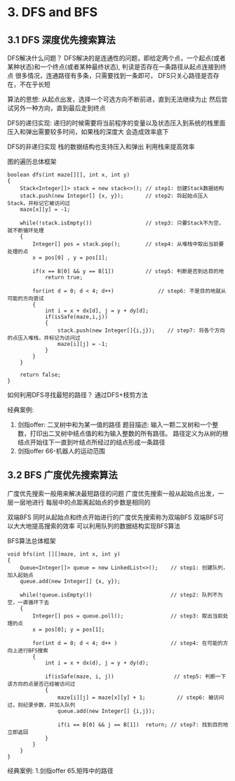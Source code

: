 # 3. DFS and BFS
## 3.1 DFS 深度优先搜索算法

DFS解决什么问题？
DFS解决的是连通性的问题，即给定两个点，一个起点(或者某种状态)和一个终点(或者某种最终状态),
判读是否存在一条路径从起点连接到终点
很多情况，连通路径有多条，只需要找到一条即可， DFS只关心路径是否存在，不在乎长短

算法的思想:
从起点出发，选择一个可选方向不断前进，直到无法继续为止
然后尝试另外一种方向，直到最后走到终点

DFS的递归实现:
递归的时候需要将当前程序的变量以及状态压入到系统的栈里面
压入和弹出需要较多时间，如果栈的深度大 会造成效率底下

DFS的非递归实现
栈的数据结构也支持压入和弹出
利用栈来提高效率

图的遍历总体框架
```
boolean dfs(int maze[][], int x, int y)
{
    Stack<Integer[]> stack = new stack<>(); // step1: 创建Stack数据结构
    stack.push(new Integer[] {x, y});       // step2: 将起始点压入Stack，并标记它被访问过
    maze[x][y] = -1;

    while(!stack.isEmpty())                 // step3: 只要Stack不为空，就不断循环处理
    {
        Integer[] pos = stack.pop();        // step4: 从堆栈中取出当前要处理的点
        x = pos[0] , y = pos[1];

        if(x == B[0] && y == B[1])          // step5: 判断是否到达目的地
            return true;

        for(int d = 0; d < 4; d++)              // step6: 不是目的地就从可能的方向尝试
        {
            int i = x + dx[d], j = y + dy[d];
            if(isSafe(maze,i,j))
            {
                stack.push(new Integer[]{i,j});    // step7: 将各个方向的点压入堆栈，并标记为访问过
                maze[i][j] = -1;
            }
        }
    }

    return false;
}

```


如何利用DFS寻找最短的路径？
通过DFS+枝剪方法

经典案例:
1. 剑指offer: 二叉树中和为某一值的路径
题目描述:
输入一颗二叉树和一个整数，打印出二叉树中结点值的和为输入整数的所有路径。
路径定义为从树的根结点开始往下一直到叶结点所经过的结点形成一条路径
2. 剑指offer 66-机器人的运动范围

## 3.2 BFS 广度优先搜索算法
广度优先搜索一般用来解决最短路径的问题
广度优先搜索一般从起始点出发，一层一层地进行
每层中的点距离起始点的步数是相同的

双端BFS
同时从起始点和终点开始进行的广度优先搜索称为双端BFS
双端BFS可以大大地提高搜索的效率
可以利用队列的数据结构实现BFS算法

BFS算法总体框架
```
void bfs(int [][]maze, int x, int y)
{
    Queue<Integer[]> queue = new LinkedList<>();    // step1: 创建队列，加入起始点
    queue.add(new Integer[] {x, y});

    while(!queue.isEmpty())                         // step2: 队列不为空，一直循环下去
    {
        Integer[] pos = queue.poll();               // step3: 取出当前处理的点
        x = pos[0]; y = pos[1];

        for(int d = 0; d < 4; d++ )                 // step4: 在可能的方向上进行BFS搜索
        {
            int i = x + dx(d), j = y + dy(d);

            if(isSafe(maze, i, j))                   // step5: 判断一下该方向的点是否已经被访问过
            {
                maze[i][j] = maze[x][y] + 1;          // step6: 被访问过，则纪录步数，并加入队列
                queue.add(new Integer[] {i,j});

                if(i == B[0] && j == B[1])  return; // step7: 找到目的地立即返回
            }
        }
    }
}
```

经典案例:
1.剑指offer 65.矩阵中的路径
